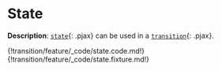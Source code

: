 # State

__Description__: [`state`](./../state/general.md){: .pjax} can be used in a [`transition`](./../transition/general.md){: .pjax}.

{!transition/feature/_code/state.code.md!}
{!transition/feature/_code/state.fixture.md!}

<div class="cf"></div>
<div class="end-last"></div>

